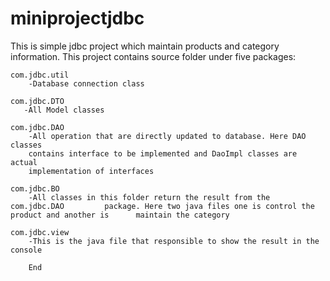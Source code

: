 # miniprojectjdbc

This is simple jdbc project which maintain products and category information.
This project contains source folder under five packages:

	com.jdbc.util
		-Database connection class
		
	com.jdbc.DTO
	   -All Model classes
	    
	com.jdbc.DAO
		-All operation that are directly updated to database. Here DAO classes 
		contains interface to be implemented and DaoImpl classes are actual
		implementation of interfaces
		
	com.jdbc.BO
		-All classes in this folder return the result from the com.jdbc.DAO 		package. Here two java files one is control the product and another is 		maintain the category
	
	com.jdbc.view
		-This is the java file that responsible to show the result in the 		console
		
		End